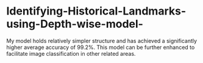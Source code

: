 # Identifying-Historical-Landmarks-using-Depth-wise-model-
My model holds relatively simpler structure and has achieved a significantly higher average accuracy of 99.2%. This model can be further enhanced to facilitate image classification in other related areas. 
